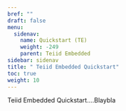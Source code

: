 ```yaml
---
bref: ""
draft: false
menu:
  sidenav:
    name: Quickstart (TE)
    weight: -249
    parent: Teiid Embedded
sidebar: sidenav
title: " Teiid Embedded Quickstart"
toc: true
weight: 10
---
```


Teiid Embedded Quickstart....Blaybla